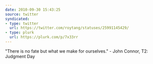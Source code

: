 ```yaml
---
date: 2010-09-30 15:43:25
source: twitter
syndicated:
- type: twitter
  url: https://twitter.com/roytang/statuses/25991145429/
- type: plurk
  url: https://plurk.com/p/7x33rr
---
```


"There is no fate but what we make for ourselves." - John Connor, T2: Judgment Day